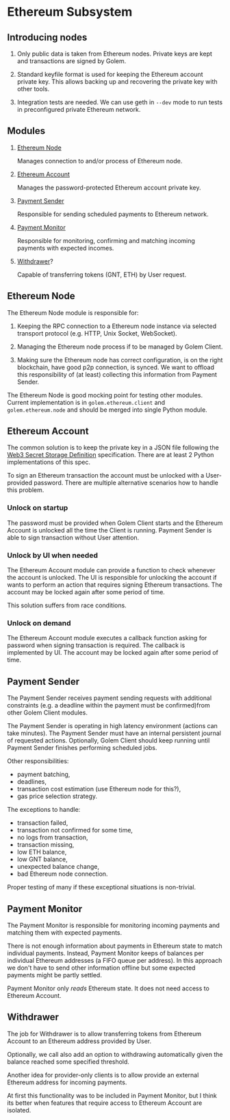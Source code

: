 # Ethereum Subsystem

## Introducing nodes

1. Only public data is taken from Ethereum nodes. Private keys are kept and
   transactions are signed by Golem.
   
2. Standard keyfile format is used for keeping the Ethereum account private
   key. This allows backing up and recovering the private key with other tools.
   
3. Integration tests are needed. We can use geth in `--dev` mode to run 
   tests in preconfigured private Ethereum network.

## Modules

1. [Ethereum Node](#ethereum-node)

   Manages connection to and/or process of Ethereum node.

2. [Ethereum Account](#ethereum-account)

   Manages the password-protected Ethereum account private key.

3. [Payment Sender](#payment-sender)

   Responsible for sending scheduled payments to Ethereum network.

4. [Payment Monitor](#payment-monitor)

   Responsible for monitoring, confirming and matching incoming payments
   with expected incomes.

5. [Withdrawer](#withdrawer)?

   Capable of transferring tokens (GNT, ETH) by User request.
   
   
## Ethereum Node

The Ethereum Node module is responsible for:

1. Keeping the RPC connection to a Ethereum node instance via selected transport
   protocol (e.g. HTTP, Unix Socket, WebSocket).
  
2. Managing the Ethereum node process if to be managed by Golem Client.

3. Making sure the Ethereum node has correct configuration, is on the right
   blockchain, have good p2p connection, is synced. We want to offload this
   responsibility of (at least) collecting this information from Payment Sender.

The Ethereum Node is good mocking point for testing other modules. Current
implementation is in `golem.ethereum.client` and `golem.ethereum.node`
and should be merged into single Python module.


## Ethereum Account

The common solution is to keep the private key in a JSON file following
the [Web3 Secret Storage Definition] specification. There are at least 2 Python
implementations of this spec.

To sign an Ethereum transaction the account must be unlocked with
a User-provided password. There are multiple alternative scenarios how to handle
this problem.

### Unlock on startup

The password must be provided when Golem Client starts and the Ethereum Account
is unlocked all the time the Client is running. Payment Sender is able to sign
transaction without User attention.

### Unlock by UI when needed

The Ethereum Account module can provide a function to check whenever the account
is unlocked. The UI is responsible for unlocking the account if wants to perform
an action that requires signing Ethereum transactions. The account may be locked
again after some period of time.

This solution suffers from race conditions.

### Unlock on demand

The Ethereum Account module executes a callback function asking for password
when signing transaction is required. The callback is implemented by UI.
The account may be locked again after some period of time.


## Payment Sender

The Payment Sender receives payment sending requests with additional constraints
(e.g. a deadline within the payment must be confirmed)from other 
Golem Client modules.

The Payment Sender is operating in high latency environment (actions can take
minutes). The Payment Sender must have an internal persistent journal of 
requested actions. Optionally, Golem Client should keep running until Payment
Sender finishes performing scheduled jobs.

Other responsibilities:

- payment batching,
- deadlines,
- transaction cost estimation (use Ethereum node for this?),
- gas price selection strategy.

The exceptions to handle:

- transaction failed,
- transaction not confirmed for some time,
- no logs from transaction,
- transaction missing,
- low ETH balance,
- low GNT balance,
- unexpected balance change,
- bad Ethereum node connection.

Proper testing of many if these exceptional situations is non-trivial.


## Payment Monitor

The Payment Monitor is responsible for monitoring incoming payments and matching
them with expected payments.

There is not enough information about payments in Ethereum state to match
individual payments. Instead, Payment Monitor keeps of balances per individual
Ethereum addresses (a FIFO queue per address). In this approach we don't have
to send other information offline but some expected payments might be partly
settled.

Payment Monitor only _reads_ Ethereum state. It does not need access to
Ethereum Account.


## Withdrawer

The job for Withdrawer is to allow transferring tokens from Ethereum Account
to an Ethereum address provided by User.

Optionally, we call also add an option to withdrawing automatically given the
balance reached some specified threshold.

Another idea for provider-only clients is to allow provide an external Ethereum
address for incoming payments.

At first this functionality was to be included in Payment Monitor, but I think
its better when features that require access to Ethereum Account are isolated. 


[Web3 Secret Storage Definition]: https://github.com/ethereum/wiki/wiki/Web3-Secret-Storage-Definition
